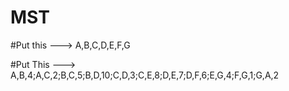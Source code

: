 # MST
#Put this ---> A,B,C,D,E,F,G



#Put This ---> A,B,4;A,C,2;B,C,5;B,D,10;C,D,3;C,E,8;D,E,7;D,F,6;E,G,4;F,G,1;G,A,2
